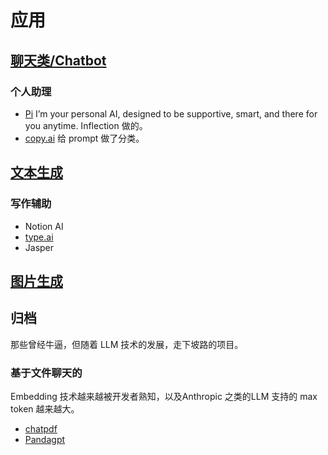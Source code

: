 # 应用
## [聊天类/Chatbot](./apps/chatbot/)
### 个人助理
* [Pi](https://inflection.ai/) I’m your personal AI, designed to be supportive, smart, and there for you anytime. Inflection 做的。
* [copy.ai](https://www.copy.ai/) 给 prompt 做了分类。

## [文本生成](./apps/text-generation/)
### 写作辅助
* Notion AI
* [type.ai](https://type.ai/)
* Jasper

## [图片生成](./apps/img-generation/)

## 归档
那些曾经牛逼，但随着 LLM 技术的发展，走下坡路的项目。

### 基于文件聊天的
Embedding 技术越来越被开发者熟知，以及Anthropic 之类的LLM 支持的 max token 越来越大。
* [chatpdf](https://www.chatpdf.com/)
* [Pandagpt](https://www.pandagpt.io/)
